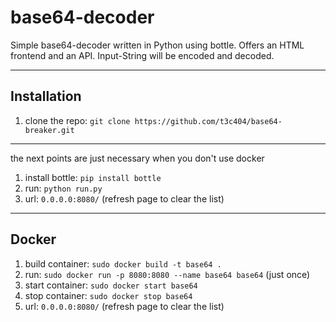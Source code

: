 # base64-decoder
Simple base64-decoder written in Python using bottle. Offers an HTML frontend and an API.
Input-String will be encoded and decoded.

---

## Installation
1. clone the repo: `git clone https://github.com/t3c404/base64-breaker.git`
---
the next points are just necessary when you don't use docker

1. install bottle: `pip install bottle`
2. run: `python run.py` 
3. url: `0.0.0.0:8080/` (refresh page to clear the list)

---

## Docker
1. build container: `sudo docker build -t base64 .`
2. run: `sudo docker run -p 8080:8080 --name base64 base64` (just once)
3. start container: `sudo docker start base64`
4. stop container: `sudo docker stop base64`
5. url: `0.0.0.0:8080/` (refresh page to clear the list)
